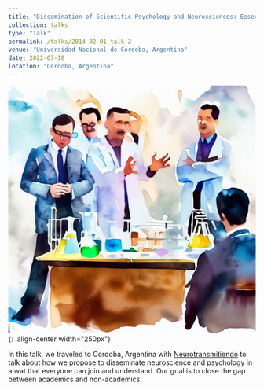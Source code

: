 ```yaml
---
title: "Dissemination of Scientific Psychology and Neurosciences: Essential or Superfluous?"
collection: talks
type: "Talk"
permalink: /talks/2014-02-01-talk-2
venue: "Universidad Nacional de Córdoba, Argentina"
date: 2022-07-18
location: "Córdoba, Argentina"
---
```


![Science](/images/science.jpeg){: .align-center width="250px"}

In this talk, we traveled to Cordoba, Argentina with [Neurotransmitiendo](https://www.neurotransmitiendo.org/) to talk about how we propose to disseminate neuroscience and psychology in a wat that everyone can join and understand. Our goal is to close the gap between academics and non-academics.
